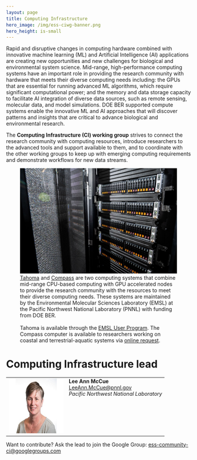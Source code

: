 ```yaml
---
layout: page
title: Computing Infrastructure
hero_image: /img/ess-ciwg-banner.png
hero_height: is-small
---
```


Rapid and disruptive changes in computing hardware combined with innovative machine learning (ML) and Artificial Intelligence (AI) applications are creating new opportunities and new challenges for biological and environmental system science. Mid-range, high-performance computing systems have an important role in providing the research community with hardware that meets their diverse computing needs including: the GPUs that are essential for running advanced ML algorithms, which require significant computational power; and the memory and data storage capacity to facilitate AI integration of diverse data sources, such as remote sensing, molecular data, and model simulations. DOE BER supported compute systems enable the innovative ML and AI approaches that will discover patterns and insights that are critical to advance biological and environmental research.

The **Computing Infrastructure (CI) working group** strives to connect the research community with computing resources, introduce researchers to the advanced tools and support available to them, and to coordinate with the other working groups to keep up with emerging computing requirements and demonstrate workflows for new data streams. 

<div >
  <figure style="width: 85%; margin: 0 auto; max-width: 900px;">
    <img src="/img/computing-infrastructure.jpg" >
    <figcaption style="text-align: left;">
        <a href = "https://www.emsl.pnnl.gov/MSC/UserGuide/index.html">Tahoma</a> and <a href = "https://compass.pnnl.gov/Compass/COMPASSHPC">Compass</a> are two computing systems that combine mid-range CPU-based computing with GPU accelerated nodes to provide the research community with the resources to meet their diverse computing needs. These systems are maintained by the Environmental Molecular Sciences Laboratory (EMSL) at the Pacific Northwest National Laboratory (PNNL) with funding from DOE BER.<br><br>Tahoma is available through the <a href = "https://www.emsl.pnnl.gov/user-program">EMSL User Program</a>. The Compass computer is available to researchers working on coastal and terrestrial-aquatic systems via <a href = "https://compass.pnnl.gov/Compass/COMPASSHPC">online request</a>.
    </figcaption>
  </figure>
</div>

# Computing Infrastructure lead


<table>
<tbody>
<tr>
<td><img class="alignleft" src="/img/people/mccue.jpeg" alt="Lee Ann McCue" width="150" height="150"></td>
<td valign="top"><strong>Lee Ann McCue</strong><br />
<a href = "mailto: LeeAnn.McCue@pnnl.gov">LeeAnn.McCue@pnnl.gov</a><br />
<em>Pacific Northwest National Laboratory</em></td>
</tr>
</tbody>
</table>

Want to contribute? Ask the lead to join the Google Group: ess-community-ci@googlegroups.com

